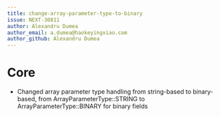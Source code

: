 ```yaml
---
title: change-array-parameter-type-to-binary
issue: NEXT-30811
author: Alexandru Dumea
author_email: a.dumea@haokeyingxiao.com
author_github: Alexandru Dumea
---
```

# Core
* Changed array parameter type handling from string-based to binary-based, from ArrayParameterType::STRING to ArrayParameterType::BINARY for binary fields
